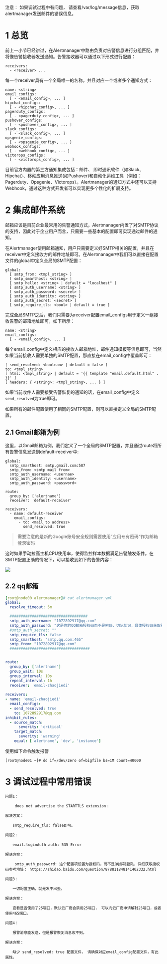 
注意： 如果调试过程中有问题， 请查看/var/log/message信息，获取alertmanager发送邮件的错误信息。

# 1 总览

前上一小节已经讲过，在Alertmanager中路由负责对告警信息进行分组匹配，并将像告警接收器发送通知。告警接收器可以通过以下形式进行配置：
```
receivers:
  - <receiver> ...
```


每一个receiver具有一个全局唯一的名称，并且对应一个或者多个通知方式：
```
name: <string>
email_configs:
  [ - <email_config>, ... ]
hipchat_configs:
  [ - <hipchat_config>, ... ]
pagerduty_configs:
  [ - <pagerduty_config>, ... ]
pushover_configs:
  [ - <pushover_config>, ... ]
slack_configs:
  [ - <slack_config>, ... ]
opsgenie_configs:
  [ - <opsgenie_config>, ... ]
webhook_configs:
  [ - <webhook_config>, ... ]
victorops_configs:
  [ - <victorops_config>, ... ]
```

目前官方内置的第三方通知集成包括：邮件、 即时通讯软件（如Slack、Hipchat）、移动应用消息推送(如Pushover)和自动化运维工具（例如：Pagerduty、Opsgenie、Victorops）。Alertmanager的通知方式中还可以支持Webhook，通过这种方式开发者可以实现更多个性化的扩展支持。



# 2 集成邮件系统

邮箱应该是目前企业最常用的告警通知方式，Alertmanager内置了对SMTP协议的支持，因此对于企业用户而言，只需要一些基本的配置即可实现通过邮件的通知。

在Alertmanager使用邮箱通知，用户只需要定义好SMTP相关的配置，并且在receiver中定义接收方的邮件地址即可。在Alertmanager中我们可以直接在配置文件的global中定义全局的SMTP配置：

```
global:
  [ smtp_from: <tmpl_string> ]
  [ smtp_smarthost: <string> ]
  [ smtp_hello: <string> | default = "localhost" ]
  [ smtp_auth_username: <string> ]
  [ smtp_auth_password: <secret> ]
  [ smtp_auth_identity: <string> ]
  [ smtp_auth_secret: <secret> ]
  [ smtp_require_tls: <bool> | default = true ]
```

完成全局SMTP之后，我们只需要为receiver配置email_configs用于定义一组接收告警的邮箱地址即可，如下所示：

```
name: <string>
email_configs:
  [ - <email_config>, ... ]
```

每个email_config中定义相应的接收人邮箱地址，邮件通知模板等信息即可，当然如果当前接收人需要单独的SMTP配置，那直接在email_config中覆盖即可：

```
[ send_resolved: <boolean> | default = false ]
to: <tmpl_string>
[ html: <tmpl_string> | default = '{{ template "email.default.html" . }}' ]
[ headers: { <string>: <tmpl_string>, ... } ]
```

如果当前收件人需要接受告警恢复的通知的话，在email_config中定义`send_resolved`为true即可。

如果所有的邮件配置使用了相同的SMTP配置，则可以直接定义全局的SMTP配置。


## 2.1 Gmail邮箱为例

这里，以Gmail邮箱为例，我们定义了一个全局的SMTP配置，并且通过route将所有告警信息发送到default-receiver中:

```
global:
  smtp_smarthost: smtp.gmail.com:587
  smtp_from: <smtp mail from>
  smtp_auth_username: <usernae>
  smtp_auth_identity: <username>
  smtp_auth_password: <password>

route:
  group_by: ['alertname']
  receiver: 'default-receiver'

receivers:
  - name: default-receiver
    email_configs:
      - to: <mail to address>
        send_resolved: true
```

> 需要注意的是新的Google账号安全规则需要使用”应用专有密码“作为邮箱登录密码

这时如果手动拉高主机CPU使用率，使得监控样本数据满足告警触发条件。在SMTP配置正确的情况下，可以接收到如下的告警内容：

![](https://yunlzheng.gitbook.io/~gitbook/image?url=https%3A%2F%2F2416223964-files.gitbook.io%2F%7E%2Ffiles%2Fv0%2Fb%2Fgitbook-legacy-files%2Fo%2Fassets%252F-LBdoxo9EmQ0bJP2BuUi%252F-LPS9OCY3C6XBe9KTNE4%252F-LPS9R8NSvST8OiYzugr%252Fmail-alert-page.png%3Fgeneration%3D1540235057857854%26alt%3Dmedia&width=768&dpr=4&quality=100&sign=31ecb4d&sv=1)


## 2.2 qq邮箱

```yaml
[root@node00 alertmanager]# cat alertmanager.yml
global:
  resolve_timeout: 5m

  ###################################
  smtp_auth_username: "1072892917@qq.com"
  smtp_auth_password: "这是你的QQ邮箱授权码而不是密码，切记切记，具体授权码获取看后面的本文末尾介绍有"
  #smtp_auth_secret: ""
  smtp_require_tls: false
  smtp_smarthost: "smtp.qq.com:465"
  smtp_from: "1072892917@qq.com"
  ####################################


route:
  group_by: ['alertname']
  group_wait: 10s
  group_interval: 10s
  repeat_interval: 1h
  receiver: 'email-zhaojiedi'
  
receivers:
- name: 'email-zhaojiedi'
  email_configs:
  - send_resolved: true
    to: 1072892917@qq.com
inhibit_rules:
  - source_match:
      severity: 'critical'
    target_match:
      severity: 'warning'
    equal: ['alertname', 'dev', 'instance']
```


使用如下命令触发报警
```
[root@node01 ~]# dd if=/dev/zero of=bigfile bs=1M count=40000
```




# 3 调试过程中常用错误


```
问题1：

　　 does not advertise the STARTTLS extension： 

解决方案：

　　smtp_require_tls: false即可。

问题2：

　　email.loginAuth auth: 535 Error

解决方案：

 　　smtp_auth_password: 这个配置项设置为授权码，而不是QQ邮箱登陆，详细获取授权码参考地址： https://zhidao.baidu.com/question/878811848141402332.html

问题3：

　　一切配置正确，就是发不出去。

解决方案：

　　查看是否使用了25端口，默认云厂商会禁用25端口， 可以向云厂商申请解封25端口，或者使用465端口。

问题4：

　　报警消息能发送，但是报警恢复消息收不到。

解决方案：

　　缺少 send_resolved: true 配置文件， 请确保对应email_config配置文件，有此属性。
```
